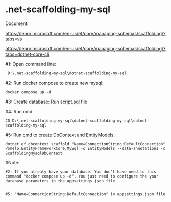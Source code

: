 # .net-scaffolding-my-sql

Document: 

https://learn.microsoft.com/en-us/ef/core/managing-schemas/scaffolding/?tabs=vs

https://learn.microsoft.com/en-us/ef/core/managing-schemas/scaffolding/?tabs=dotnet-core-cli

#1: Open command line: 

     D:\.net-scaffolding-my-sql\dotnet-scaffolding-my-sql

#2: Run docker compose to create new mysql: 

    docker compose up -d

#3: Create database: Run script.sql file

#4: Run cmd: 

    CD D:\.net-scaffolding-my-sql\dotnet-scaffolding-my-sql\dotnet-scaffolding-my-sql

#5: Run cmd to create DbContext and EntityModels: 

    dotnet ef dbcontext scaffold "Name=ConnectionString:DefaultConnection" Pomelo.EntityFrameworkCore.MySql -o EntityModels --data-annotations -c ScaffoldingMysqlDbContext

#Note:

	#2: If you alrealy have your database. You don't have need to this command "docker compose up -d". You just need to configure the your database parameters in the appsettings.json file
	
	
	#5: "Name=ConnectionString:DefaultConnection" in appsettings.json file
